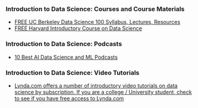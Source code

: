 ### Introduction to Data Science: Courses and Course Materials
- [FREE UC Berkeley Data Science 100 Syllabus, Lectures, Resources](http://www.ds100.org/sp17/syllabus)
- [FREE Harvard Introductory Course on Data Science](http://www.kdnuggets.com/2013/11/harvard-cs109-data-science-course-resources-free-online.html)

### Introduction to Data Science: Podcasts
- [10 Best AI Data Science and ML Podcasts](https://medium.com/startup-grind/the-10-best-ai-data-science-and-machine-learning-podcasts-d7495cfb127c)

### Introduction to Data Science: Video Tutorials
- [Lynda.com offers a number of introductory video tutorials on data science by subscription. If you are a college / University student, check to see if you have free access to Lynda.com](https://www.lynda.com/Big-Data-tutorials/Introduction-Data-Science/420305-2.html) 
